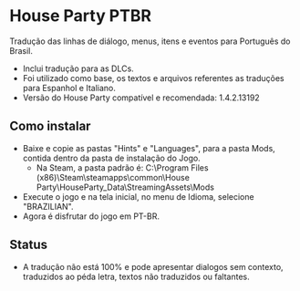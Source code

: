 # House Party PTBR
Tradução das linhas de diálogo, menus, itens e eventos para Português do Brasil.
  - Inclui tradução para as DLCs.
  - Foi utilizado como base, os textos e arquivos referentes as traduções para Espanhol e Italiano.
  - Versão do House Party compatível e recomendada: 1.4.2.13192

## Como instalar
  - Baixe e copie as pastas "Hints" e "Languages", para a pasta Mods, contida dentro da pasta de instalação do Jogo.
    - Na Steam, a pasta padrão é: C:\Program Files (x86)\Steam\steamapps\common\House Party\HouseParty_Data\StreamingAssets\Mods
  - Execute o jogo e na tela inicial, no menu de Idioma, selecione "BRAZILIAN".
  - Agora é disfrutar do jogo em PT-BR.

## Status
  - A tradução não está 100% e pode apresentar dialogos sem contexto, traduzidos ao péda letra, textos não traduzidos ou faltantes.
